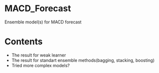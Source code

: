 # MACD_Forecast
Ensemble model(s) for MACD forecast 

# Contents

* The result for weak learner
* The result for standart ensemble methods(bagging, stacking, boosting)
* Tried more complex models?
